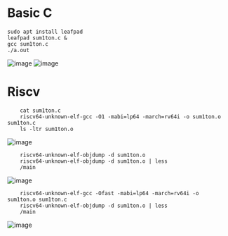 # Basic C

    sudo apt install leafpad
    leafpad sum1ton.c &
    gcc sum1ton.c
    ./a.out

![image](https://github.com/saivardhan3333/VSD-HD/assets/60193705/2dd738e0-542f-4cef-9430-6f8c50cc3935)
![image](https://github.com/saivardhan3333/VSD-HD/assets/60193705/f542d1a0-d210-4275-90f8-fcc586f47851)

# Riscv

        cat sum1ton.c
        riscv64-unknown-elf-gcc -O1 -mabi=lp64 -march=rv64i -o sum1ton.o sum1ton.c
        ls -ltr sum1ton.o
![image](https://github.com/saivardhan3333/VSD-HD/assets/60193705/d922627f-cd59-4170-b247-a2456a2173c8)

        riscv64-unknown-elf-objdump -d sum1ton.o
        riscv64-unknown-elf-objdump -d sum1ton.o | less
        /main
![image](https://github.com/saivardhan3333/VSD-HD/assets/60193705/482d9d01-42ff-4032-9909-c54c9011a1ac)

        riscv64-unknown-elf-gcc -Ofast -mabi=lp64 -march=rv64i -o sum1ton.o sum1ton.c
        riscv64-unknown-elf-objdump -d sum1ton.o | less
        /main
![image](https://github.com/saivardhan3333/VSD-HD/assets/60193705/487bbc60-5626-4800-be1c-dbe217924d5f)
